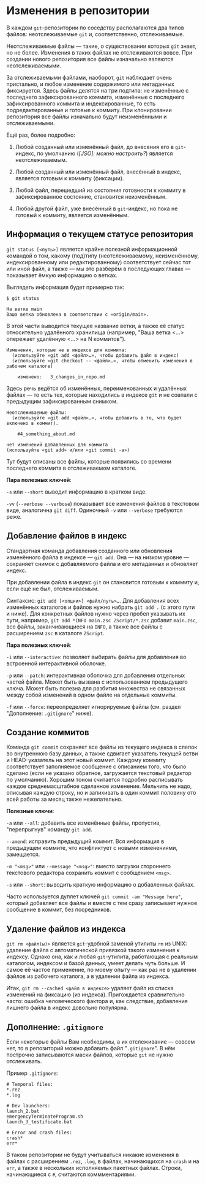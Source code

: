 # Изменения в репозитории

В каждом `git`-репозитории по соседству располагаются два типов файлов: неотслеживаемые `git` и, соответственно,
отслеживаемые.

Неотслеживаемые файлы — такие, о существовании которых `git` знает, но не более. Изменения в таких файлах не
отслеживаются вовсе. При создании нового репозитория все файлы изначально являются неотслеживаемыми.

За отслеживаемыми файлами, наоборот, `git` наблюдает очень пристально, и любое изменение содержимого или 
метаданных фиксируется. Здесь файлы делятся на три подтипа: не изменённые с последнего зафиксированного коммита, 
изменённые с последнего зафиксированного коммита и индексированные, то есть подредактированные и готовые к коммиту. 
При клонировании репозитория все файлы изначально будут неизменёнными и отслеживаемыми.

Ещё раз, более подробно:

1) Любой созданный или изменённый файл, до внесения его в `git`-индекс, по умолчанию (_[JSO]: можно настроить?_) является неотслеживаемым.

2) Любой созданный или изменённый файл, внесённый в индекс, является готовым к коммиту (фиксации).

3) Любой файл, перешедший из состояния готовности к коммиту в зафиксированное состояние, становится неизменённым.

4) Любой другой файл, уже внесённый в `git`-индекс, но пока не готовый к коммиту, является изменённым.


## Информация о текущем статусе репозитория

`git status [<путь>]` является крайне полезной информационной командой о том, какому (под)типу (неотслеживаемому, 
неизменённому, индексированному или редактированному) соответствует сейчас тот или иной файл, а также — мы это 
разберём в последующих главах — показывает ёмкую информацию о ветках.

Выглядеть информация будет примерно так:
```
$ git status

На ветке main
Ваша ветка обновлена в соответствии с «origin/main».
```
В этой части выводится текущее название ветки, а также её статус относительно удалённого хранилища (например, 
"Ваша ветка <…> опережает удалённую <…> на N коммитов").

```
Изменения, которые не в индексе для коммита:
  (используйте «git add <файл>…», чтобы добавить файл в индекс)
  (используйте «git checkout -- <файл>…», чтобы отменить изменения в рабочем каталоге)

    изменено:   3_changes_in_repo.md
```
Здесь речь ведётся об изменённых, переименованных и удалённых файлах — то есть тех, которые находились в 
индексе `git` и не совпали с предыдущим зафиксированным снимком.

```
Неотслеживаемые файлы:
  (используйте «git add <файл>…», чтобы добавить в то, что будет включено в коммит).

    #4_something_about.md

нет изменений добавленных для коммита
(используйте «git add» и/или «git commit -a»)
```
Тут будут описаны все файлы, которые появились со времени последнего коммита в отслеживаемом каталоге.

**Пара полезных ключей**: 

`-s` или `--short` выводит информацию в кратком виде.

`-vv` (`--verbose --verbose`) показывает все изменения файлов в текстовом виде, аналогична `git diff`.
Одиночный `-v` или `--verbose` требуются реже.


## Добавление файлов в индекс

Стандартная команда добавления созданного или обновления изменённого файла в индексе — `git add`. Она — 
на низком уровне — сохраняет снимок с добавляемого файла и его метаданных и обновляет индекс. 

При добавлении файла в индекс `git` он становится готовым к коммиту и, если ещё не был, отслеживаемым.

Синтаксис: `git add [<опции>] <файл/путь>…`. Для добавления всех изменённых каталогов и файлов нужно 
набрать `git add .` (с этого пути и ниже). Для конкретных файлов нужно через пробел указывать их пути, 
например, `git add *INFO main.zsc ZScript/*.zsc` добавит `main.zsc`, все файлы, заканчивающиеся на 
`INFO`, а также все файлы с расширением `zsc` в каталоге `ZScript`.

**Пара полезных ключей**: 

`-i` или `--interactive`: позволяет выбирать файлы для добавления во встроенной интерактивной оболочке.

`-p` или `--patch`: интерактивная оболочка для добавления отдельных частей файла. Может быть вызвана 
с использованием предыдущего ключа. Может быть полезна для разбития множества не связанных между 
собой изменений в одном файле на отдельные коммиты.

`-f` или `--force`: переопределяет игнорируемые файлы (см. раздел "Дополнение: `.gitignore`" ниже).


## Создание коммитов

Команда `git commit` сохраняет все файлы из текущего индекса в слепок во внутреннюю базу данных, а также 
сдвигает указатель текущей ветви и HEAD-указатель на этот новый коммит. Каждому коммиту соответствует 
заполняемое сообщение с описанием того, что было сделано (если не указано обратное, загружается текстовый 
редактор по умолчанию). Хорошим тоном считается подробно расписывать каждое среднемасштабное сделанное 
изменение. Мельчить не надо, описывая каждую строку, но и запихивать в один коммит половину ото всей работы 
за месяц также нежелательно.

**Полезные ключи**:

`-a` или `--all`: добавить все изменённые файлы, пропустив, "перепрыгнув" команду `git add`.

`--amend`: исправить предыдущий коммит. Вся информация в предыдущем коммите, что конфликтует с новыми 
изменениями, замещается.

`-m "<msg>"` или `--message "<msg>"`: вместо загрузки стороннего текстового редактора сохранить коммит с 
сообщением `<msg>`.

`-s` или `--short`: выводить краткую информацию о добавленных файлах.

Часто используется дуплет ключей `git commit -am "Message here"`, который добавляет все файлы и вместе с тем 
сразу записывает нужное сообщение в коммит, без посредников.


## Удаление файлов из индекса

`git rm <файл(ы)>` является `git`-удобной заменой утилиты `rm` из UNIX: удаление файла с автоматической 
привязкой такого изменения к индексу. Однако она, как и любая `git`-утилита, работающая с реальным каталогом, 
индексом и базой данных, умеет делать чуть больше. И самое её частое применение, по моему опыту — как раз не 
в удалении файлов из рабочего каталога, а в удалении файла из индекса.

Итак, `git rm --cached <файл в индексе>` удаляет файл из списка изменений на фиксацию (из индекса). 
Пригождается сравнительно часто: ошибка человеческого фактора и, как следствие, добавления лишнего файла в 
индекс довольно популярна.


## Дополнение: `.gitignore`

Если некоторые файлы Вам необходимы, а их отслеживание — совсем нет, то в репозиторий можно добавить файл 
"`.gitignore`". В нём построчно записываются маски файлов, которые `git` не нужно отслеживать.

Пример `.gitignore`:
```
# Temporal files:
*.rez
*.log

# Dev launchers:
launch_2.bat
emergencyTerminateProgram.sh
launch_3_testificate.bat

# Error and crash files:
crash*
err*
```
В таком репозитории не будут учитываться никакие изменения в файлах с расширением `.rez`, `.log`, в файлах, 
начинающихся на `crash` и на `err`, а также в нескольких исполняемых пакетных файлах. Строки, начинающиеся с 
`#`, считаются коммментариями.
